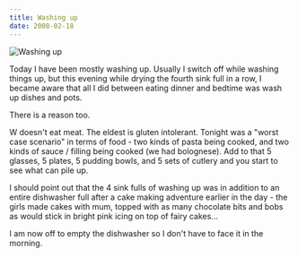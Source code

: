 ```yaml
---
title: Washing up
date: 2008-02-18
---
```


![Washing up](https://source.unsplash.com/_nRpqIBM40Q/1600x900)

Today I have been mostly washing up. Usually I switch off while washing things up, but this evening while drying the fourth sink full in a row, I became aware that all I did between eating dinner and bedtime was wash up dishes and pots.

There is a reason too.

W doesn't eat meat. The eldest is gluten intolerant. Tonight was a "worst case scenario" in terms of food - two kinds of pasta being cooked, and two kinds of sauce / filling being cooked (we had bolognese). Add to that 5 glasses, 5 plates, 5 pudding bowls, and 5 sets of cutlery and you start to see what can pile up.

I should point out that the 4 sink fulls of washing up was in addition to an entire dishwasher full after a cake making adventure earlier in the day - the girls made cakes with mum, topped with as many chocolate bits and bobs as would stick in bright pink icing on top of fairy cakes...

I am now off to empty the dishwasher so I don't have to face it in the morning.
